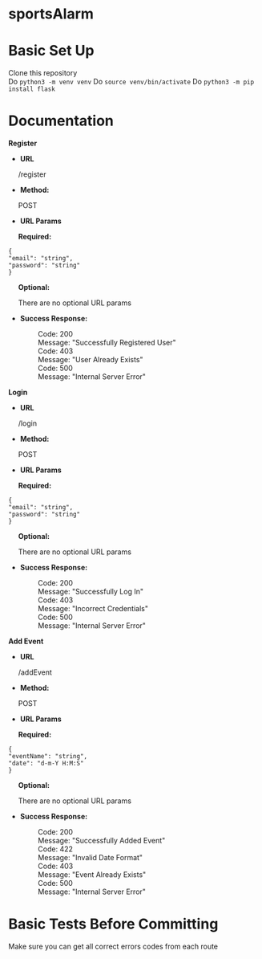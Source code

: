 # sportsAlarm

# Basic Set Up  

Clone this repository  
Do ```python3 -m venv venv```
Do ```source venv/bin/activate```
Do ```python3 -m pip install flask```

# Documentation

**Register**
* **URL**

&nbsp;&nbsp;&nbsp;&nbsp;&nbsp;/register

* **Method:**

&nbsp;&nbsp;&nbsp;&nbsp;&nbsp;POST

* **URL Params**

&nbsp;&nbsp;&nbsp;&nbsp;&nbsp;**Required:**

```
{
"email": "string",
"password": "string"
}
```

&nbsp;&nbsp;&nbsp;&nbsp;&nbsp;**Optional:**

&nbsp;&nbsp;&nbsp;&nbsp;&nbsp;There are no optional URL params

* **Success Response:**

&nbsp;&nbsp;&nbsp;&nbsp;&nbsp;&nbsp;&nbsp;&nbsp;&nbsp;&nbsp;&nbsp;&nbsp;&nbsp;&nbsp;&nbsp;Code: 200  
&nbsp;&nbsp;&nbsp;&nbsp;&nbsp;&nbsp;&nbsp;&nbsp;&nbsp;&nbsp;&nbsp;&nbsp;&nbsp;&nbsp;&nbsp;Message: "Successfully Registered User"  
&nbsp;&nbsp;&nbsp;&nbsp;&nbsp;&nbsp;&nbsp;&nbsp;&nbsp;&nbsp;&nbsp;&nbsp;&nbsp;&nbsp;&nbsp;Code: 403    
&nbsp;&nbsp;&nbsp;&nbsp;&nbsp;&nbsp;&nbsp;&nbsp;&nbsp;&nbsp;&nbsp;&nbsp;&nbsp;&nbsp;&nbsp;Message: "User Already Exists"  
&nbsp;&nbsp;&nbsp;&nbsp;&nbsp;&nbsp;&nbsp;&nbsp;&nbsp;&nbsp;&nbsp;&nbsp;&nbsp;&nbsp;&nbsp;Code: 500    
&nbsp;&nbsp;&nbsp;&nbsp;&nbsp;&nbsp;&nbsp;&nbsp;&nbsp;&nbsp;&nbsp;&nbsp;&nbsp;&nbsp;&nbsp;Message: "Internal Server Error"  

**Login**
* **URL**

&nbsp;&nbsp;&nbsp;&nbsp;&nbsp;/login

* **Method:**

&nbsp;&nbsp;&nbsp;&nbsp;&nbsp;POST

* **URL Params**

&nbsp;&nbsp;&nbsp;&nbsp;&nbsp;**Required:**

```
{
"email": "string",
"password": "string"
}
```

&nbsp;&nbsp;&nbsp;&nbsp;&nbsp;**Optional:**

&nbsp;&nbsp;&nbsp;&nbsp;&nbsp;There are no optional URL params

* **Success Response:**

&nbsp;&nbsp;&nbsp;&nbsp;&nbsp;&nbsp;&nbsp;&nbsp;&nbsp;&nbsp;&nbsp;&nbsp;&nbsp;&nbsp;&nbsp;Code: 200  
&nbsp;&nbsp;&nbsp;&nbsp;&nbsp;&nbsp;&nbsp;&nbsp;&nbsp;&nbsp;&nbsp;&nbsp;&nbsp;&nbsp;&nbsp;Message: "Successfully Log In"  
&nbsp;&nbsp;&nbsp;&nbsp;&nbsp;&nbsp;&nbsp;&nbsp;&nbsp;&nbsp;&nbsp;&nbsp;&nbsp;&nbsp;&nbsp;Code: 403    
&nbsp;&nbsp;&nbsp;&nbsp;&nbsp;&nbsp;&nbsp;&nbsp;&nbsp;&nbsp;&nbsp;&nbsp;&nbsp;&nbsp;&nbsp;Message: "Incorrect Credentials"  
&nbsp;&nbsp;&nbsp;&nbsp;&nbsp;&nbsp;&nbsp;&nbsp;&nbsp;&nbsp;&nbsp;&nbsp;&nbsp;&nbsp;&nbsp;Code: 500    
&nbsp;&nbsp;&nbsp;&nbsp;&nbsp;&nbsp;&nbsp;&nbsp;&nbsp;&nbsp;&nbsp;&nbsp;&nbsp;&nbsp;&nbsp;Message: "Internal Server Error"  

**Add Event**
* **URL**

&nbsp;&nbsp;&nbsp;&nbsp;&nbsp;/addEvent

* **Method:**

&nbsp;&nbsp;&nbsp;&nbsp;&nbsp;POST

* **URL Params**

&nbsp;&nbsp;&nbsp;&nbsp;&nbsp;**Required:**

```
{
"eventName": "string",
"date": "d-m-Y H:M:S"
}
```

&nbsp;&nbsp;&nbsp;&nbsp;&nbsp;**Optional:**

&nbsp;&nbsp;&nbsp;&nbsp;&nbsp;There are no optional URL params

* **Success Response:**

&nbsp;&nbsp;&nbsp;&nbsp;&nbsp;&nbsp;&nbsp;&nbsp;&nbsp;&nbsp;&nbsp;&nbsp;&nbsp;&nbsp;&nbsp;Code: 200  
&nbsp;&nbsp;&nbsp;&nbsp;&nbsp;&nbsp;&nbsp;&nbsp;&nbsp;&nbsp;&nbsp;&nbsp;&nbsp;&nbsp;&nbsp;Message: "Successfully Added Event"  
&nbsp;&nbsp;&nbsp;&nbsp;&nbsp;&nbsp;&nbsp;&nbsp;&nbsp;&nbsp;&nbsp;&nbsp;&nbsp;&nbsp;&nbsp;Code: 422    
&nbsp;&nbsp;&nbsp;&nbsp;&nbsp;&nbsp;&nbsp;&nbsp;&nbsp;&nbsp;&nbsp;&nbsp;&nbsp;&nbsp;&nbsp;Message: "Invalid Date Format"  
&nbsp;&nbsp;&nbsp;&nbsp;&nbsp;&nbsp;&nbsp;&nbsp;&nbsp;&nbsp;&nbsp;&nbsp;&nbsp;&nbsp;&nbsp;Code: 403      
&nbsp;&nbsp;&nbsp;&nbsp;&nbsp;&nbsp;&nbsp;&nbsp;&nbsp;&nbsp;&nbsp;&nbsp;&nbsp;&nbsp;&nbsp;Message: "Event Already Exists"    
&nbsp;&nbsp;&nbsp;&nbsp;&nbsp;&nbsp;&nbsp;&nbsp;&nbsp;&nbsp;&nbsp;&nbsp;&nbsp;&nbsp;&nbsp;Code: 500      
&nbsp;&nbsp;&nbsp;&nbsp;&nbsp;&nbsp;&nbsp;&nbsp;&nbsp;&nbsp;&nbsp;&nbsp;&nbsp;&nbsp;&nbsp;Message: "Internal Server Error"  

# Basic Tests Before Committing

Make sure you can get all correct errors codes from each route  